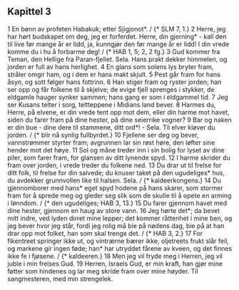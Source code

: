 ## Kapittel 3

1 En bønn av profeten Habakuk; etter Sjigjonot*. / {* SLM 7, 1.}
2 Herre, jeg har hørt budskapet om deg, jeg er forferdet. Herre, din gjerning* - kall den til live før mange år er lidd, ja, kunngjør den før mange år er lidd! I din vrede komme du i hu å forbarme deg! / {* HAB 1, 5; 2, 2 fg.}
3 Gud kommer fra Teman, den Hellige fra Paran-fjellet. Sela. Hans prakt dekker himmelen, og jorden er full av hans herlighet.
4 En glans som solens lys bryter fram, stråler omgir ham, og i dem er hans makt skjult.
5 Pest går fram for hans åsyn, og sott følger hans fottrinn.
6 Han stiger fram og ryster jorden; han ser opp og får folkene til å skjelve; de evige fjell sprenges i stykker, de eldgamle hauger synker sammen; hans gang er som i eldgammel tid.
7 Jeg ser Kusans telter i sorg, teltteppene i Midians land bever.
8 Harmes du, Herre, på elvene, er din vrede tent opp mot dem, eller din harme mot havet, siden du farer fram på dine hester, på dine seierrike vogner?
9 Bar og naken er din bue - dine dere til stammene, ditt ord*! - Sela. Til elver kløver du jorden. / {* blir nå synlig fullbyrdet.}
10 Fjellene ser deg og bever, vannstrømmer styrter fram; avgrunnen lar sin røst høre, den løfter sine hender mot det høye.
11 Sol og måne treder inn i sin bolig for lyset av dine piler, som farer fram, for glansen av ditt lynende spyd.
12 I harme skrider du fram over jorden, i vrede treder du folkene ned.
13 Du drar ut til frelse for ditt folk, til frelse for din salvede; du knuser taket på den ugudeliges* hus, du avdekker grunnvollen like til halsen. Sela. / {* kaldeerkongens.}
14 Du gjennomborer med hans* eget spyd hodene på hans skarer, som stormer fram for å sprede meg og gleder seg slik som de skulle til å opete en arming i lønndom. / {* den ugudeliges; HAB 3, 13.}
15 Du farer gjennom havet med dine hester, gjennom en haug av store vann.
16 Jeg hørte det*; da bevet mitt indre, ved lyden dirret mine lepper; det kommer råttenhet i mine ben, og jeg bever hvor jeg står, fordi jeg rolig må bie på nødens dag, bie på at han drar opp mot folket, han som skal trenge det. / {* HAB 3, 2.}
17 For fikentreet springer ikke ut, og vintrærne bærer ikke, oljetreets frukt slår feil, og markene gir ingen føde; han* har utryddet fårene av kveen, og det finnes ikke fe i fjøsene. / {* kaldeeren.}
18 Men jeg vil fryde meg i Herren, jeg vil juble i min frelses Gud.
19 Herren, Israels Gud, er min kraft, han gjør mine føtter som hindenes og lar meg skride fram over mine høyder. Til sangmesteren, med min strengelek.
